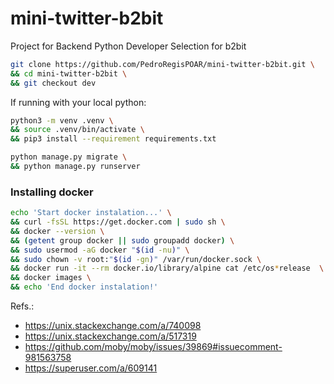 # mini-twitter-b2bit
Project for Backend Python Developer Selection for b2bit




```bash
git clone https://github.com/PedroRegisPOAR/mini-twitter-b2bit.git \
&& cd mini-twitter-b2bit \
&& git checkout dev
```

If running with your local python:
```bash
python3 -m venv .venv \
&& source .venv/bin/activate \
&& pip3 install --requirement requirements.txt
```


```bash
python manage.py migrate \
&& python manage.py runserver
```


### Installing docker


```bash
echo 'Start docker instalation...' \
&& curl -fsSL https://get.docker.com | sudo sh \
&& docker --version \
&& (getent group docker || sudo groupadd docker) \
&& sudo usermod -aG docker "$(id -nu)" \
&& sudo chown -v root:"$(id -gn)" /var/run/docker.sock \
&& docker run -it --rm docker.io/library/alpine cat /etc/os*release  \
&& docker images \
&& echo 'End docker instalation!'
```
Refs.:
- https://unix.stackexchange.com/a/740098
- https://unix.stackexchange.com/a/517319
- https://github.com/moby/moby/issues/39869#issuecomment-981563758
- https://superuser.com/a/609141
